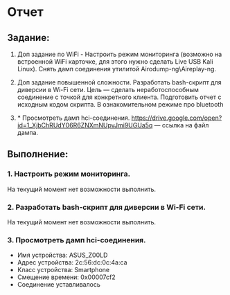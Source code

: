 # Отчет

## Задание:

1. Доп задание по WiFi - Настроить режим мониторинга (возможно на встроенной WiFi карточке, для этого нужно сделать Live USB Kali Linux). Снять дамп соединения утилитой Airodump-ng\Aireplay-ng.
2. Доп задание повышенной сложности. Разработать bash-скрипт для диверсии в Wi-Fi сети. Цель — сделать неработоспособным соединение с точкой для конкретного клиента. Подготовить отчет с исходным кодом скрипта.
В ознакомительном режиме про bluetooth

3. \* Просмотреть дамп hci-соединения.
<https://drive.google.com/open?id=1_XjbChRUdY06R6ZNXmNUpvJmi9UGUa5q> — ссылка на файл дампа.

## Выполнение:

### 1. Настроить режим мониторинга.

На текущий момент нет возможности выполнить.


### 2. Разработать bash-скрипт для диверсии в Wi-Fi сети.

На текущий момент нет возможности выполнить.


### 3. Просмотреть дамп hci-соединения.

- Имя устройства: ASUS_Z00LD
- Адрес устройства: 2c:56:dc:0c:4a:ca
- Класс устройства: Smartphone
- Смещение времени: 0x00007cf2
- Соединение уставливалось